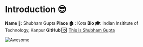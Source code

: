 
# Introduction :sunglasses:
**Name :name_badge:**:  Shubham Gupta 
**Place :house:** : Kota 
**Bio :mortar_board:**: Indian Insititute of Technology, Kanpur 
**GitHub :id:**: [This is Shubham Gupta](https://github.com/phinum)  

![Awesome](https://awesome.re/badge.svg)

